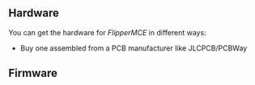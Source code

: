 
## Hardware

You can get the hardware for *FlipperMCE* in different ways:

- Buy one assembled from a PCB manufacturer like JLCPCB/PCBWay



## Firmware



